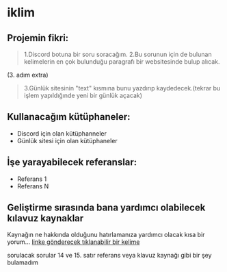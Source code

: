 # iklim


## Projemin fikri:
> 1.Discord botuna bir soru soracağım.
> 2.Bu sorunun için de bulunan kelimelerin en çok bulunduğu paragrafı bir websitesinde bulup alıcak.

(3. adım extra)

> 3.Günlük sitesinin "text" kısmına bunu yazdırıp kaydedecek.(tekrar bu işlem yapıldığınde yeni bir günlük açacak)


## Kullanacağım kütüphaneler:
- Discord için olan kütüphanneler
- Günlük sitesi için olan kütüphaneler

## İşe yarayabilecek referanslar:
- Referans 1
- Referans N

## Geliştirme sırasında bana yardımcı olabilecek kılavuz kaynaklar
Kaynağın ne hakkında olduğunu hatırlamanıza yardımcı olacak kısa bir yorum... [linke gönderecek tıklanabilir bir kelime](https://kaynagin_linki)

sorulacak sorular
14 ve 15. satır
referans veya klavuz kaynağı gibi bir şey bulamadım
